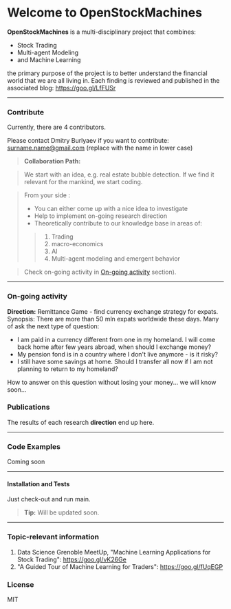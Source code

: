 Welcome to OpenStockMachines
===================

**OpenStockMachines** is a multi-disciplinary project that combines:

 - Stock Trading
 - Multi-agent Modeling 
 - and Machine Learning

the primary purpose of the project  is to better understand the financial world that we are all living in. Each finding is reviewed and published in the associated blog: https://goo.gl/LfFUSr

----------

### <i class="icon-pencil"></i> Contribute

Currently, there are 4 contributors. 

Please contact Dmitry Burlyaev if you want to contribute: surname.name@gmail.com  (replace with the name in lower case)

> **Collaboration Path:**

>  We start with an idea, e.g. real estate bubble detection. 
>  If we find it relevant for the mankind, we start coding.

> From your side :
> - You can either come up with a nice idea to investigate
> - Help to implement on-going research direction
> - Theoretically contribute to our knowledge base in areas of:
>> 1. Trading
>> 2. macro-economics 
>> 3. AI 
>> 4. Multi-agent modeling and emergent behavior

>  
> Check on-going activity in [<i class="icon-refresh"></i> On-going activity](#on-going_activity) section).

----------

### <i class="icon-refresh"></i> On-going activity

<i class="icon-file"></i> **Direction:** Remittance Game - find currency exchange strategy for expats.
Synopsis: There are more than 50 mln expats worldwide these days. Many of ask the next type of question:

 - I am paid in a currency different from one in my homeland. I will come back home after few years abroad, when should I exchange money?
 - My pension fond is in a country where I don't live anymore - is it risky?
 - I still have some savings at home. Should I transfer all now if I am not planning to return to my homeland?

How to answer on this question without losing your money... we will know soon...

### <i class="icon-upload"></i> Publications
The results of each research **direction** end up here.

----------
### <i class="icon-cog"></i>Code Examples

Coming soon

-------------
#### <i class="icon-hdd"></i> Installation and Tests

Just check-out and run main.  

> **Tip:** Will be updated soon.


----------




### Topic-relevant information
 1.  Data Science Grenoble MeetUp, "Machine Learning Applications for Stock Trading": https://goo.gl/vK26Ge
 2.  "A Guided Tour of Machine Learning for Traders": https://goo.gl/fUqEGP

### License
MIT







